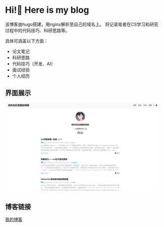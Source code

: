 # Hi!👋 Here is my blog
该博客由hugo搭建，用nginx解析至自己的域名上。
将记录笔者在CS学习和研究过程中的代码技巧、科研思路等。

具体可涵盖以下方面：
- 论文笔记
- 科研思路
- 代码技巧（开发、AI）
- 面试经验
- 个人经历

## 界面展示
![alt text](./static/image/image.png)

## 博客链接
[我的博客]("https://blog.aiyin.club")
